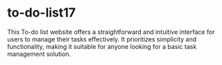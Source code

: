 # to-do-list17
 This To-do list website offers a straightforward and intuitive interface for users to manage their tasks effectively. It prioritizes simplicity and functionality, making it suitable for anyone looking for a basic task management solution.
